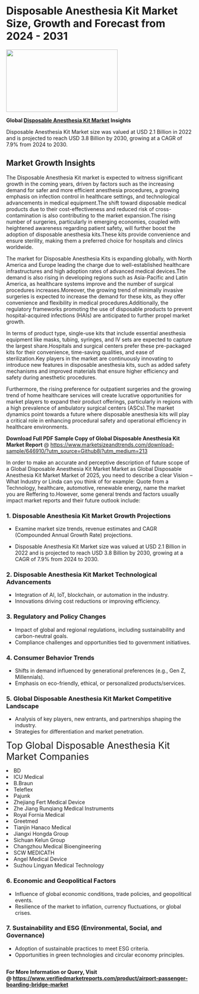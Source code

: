 <H1>Disposable Anesthesia Kit Market Size, Growth and Forecast from 2024 - 2031</H1><img class="aligncenter size-medium wp-image-584254" src="https://thirdeyenews.in/wp-content/uploads/2024/09/Global-Market-Research-300x168.jpeg" alt="" width="300" height="168" /><p><strong>Global&nbsp;<a href="https://www.marketsizeandtrends.com/download-sample/646910/?utm_source=Github8j?utm_medium=213">Disposable Anesthesia Kit Market</a> Insights</strong></p><p>Disposable Anesthesia Kit Market size was valued at USD 2.1 Billion in 2022 and is projected to reach USD 3.8 Billion by 2030, growing at a CAGR of 7.9% from 2024 to 2030.</p><p><h2>Market Growth Insights</h2> <p>The Disposable Anesthesia Kit market is expected to witness significant growth in the coming years, driven by factors such as the increasing demand for safer and more efficient anesthesia procedures, a growing emphasis on infection control in healthcare settings, and technological advancements in medical equipment.The shift toward disposable medical products due to their cost-effectiveness and reduced risk of cross-contamination is also contributing to the market expansion.The rising number of surgeries, particularly in emerging economies, coupled with heightened awareness regarding patient safety, will further boost the adoption of disposable anesthesia kits.These kits provide convenience and ensure sterility, making them a preferred choice for hospitals and clinics worldwide.</p> <p>The market for Disposable Anesthesia Kits is expanding globally, with North America and Europe leading the charge due to well-established healthcare infrastructures and high adoption rates of advanced medical devices.The demand is also rising in developing regions such as Asia-Pacific and Latin America, as healthcare systems improve and the number of surgical procedures increases.Moreover, the growing trend of minimally invasive surgeries is expected to increase the demand for these kits, as they offer convenience and flexibility in medical procedures.Additionally, the regulatory frameworks promoting the use of disposable products to prevent hospital-acquired infections (HAIs) are anticipated to further propel market growth.</p> <p>In terms of product type, single-use kits that include essential anesthesia equipment like masks, tubing, syringes, and IV sets are expected to capture the largest share.Hospitals and surgical centers prefer these pre-packaged kits for their convenience, time-saving qualities, and ease of sterilization.Key players in the market are continuously innovating to introduce new features in disposable anesthesia kits, such as added safety mechanisms and improved materials that ensure higher efficiency and safety during anesthetic procedures.</p> <p>Furthermore, the rising preference for outpatient surgeries and the growing trend of home healthcare services will create lucrative opportunities for market players to expand their product offerings, particularly in regions with a high prevalence of ambulatory surgical centers (ASCs).The market dynamics point towards a future where disposable anesthesia kits will play a critical role in enhancing procedural safety and operational efficiency in healthcare environments.</p> <p><span class=""><strong>Download Full PDF Sample Copy of Global Disposable Anesthesia Kit Market Report</strong> @ <a href="https://www.marketsizeandtrends.com/download-sample/646910/?utm_source=Github8j?utm_medium=213" target="_blank">https://www.marketsizeandtrends.com/download-sample/646910/?utm_source=Github8j?utm_medium=213</a></span></p><p>In order to make an accurate and perceptive description of future scope of a Global&nbsp;Disposable Anesthesia Kit Market Market as Global&nbsp;Disposable Anesthesia Kit Market Market of 2025, you need to describe a clear Vision &ndash; What Industry or Linda can you think of for example: Quote from a Technology, healthcare, automotive, renewable energy, name the market you are Reffering to.However, some general trends and factors usually impact market reports and their future outlook include:</p><h3>1.&nbsp;<strong>Disposable Anesthesia Kit Market Growth Projections</strong></h3><ul><li>Examine market size trends, revenue estimates and CAGR (Compounded Annual Growth Rate) projections.</li><li><p>Disposable Anesthesia Kit Market size was valued at USD 2.1 Billion in 2022 and is projected to reach USD 3.8 Billion by 2030, growing at a CAGR of 7.9% from 2024 to 2030.</p></li></ul><h3>2.&nbsp;<strong>Disposable Anesthesia Kit Market Technological Advancements</strong></h3><ul><li>Integration of AI, IoT, blockchain, or automation in the industry.</li><li>Innovations driving cost reductions or improving efficiency.</li></ul><h3>3.&nbsp;<strong>Regulatory and Policy Changes</strong></h3><ul><li>Impact of global and regional regulations, including sustainability and carbon-neutral goals.</li><li>Compliance challenges and opportunities tied to government initiatives.</li></ul><h3>4.&nbsp;<strong>Consumer Behavior Trends</strong></h3><ul><li>Shifts in demand influenced by generational preferences (e.g., Gen Z, Millennials).</li><li>Emphasis on eco-friendly, ethical, or personalized products/services.</li></ul><h3>5.&nbsp;<strong>Global Disposable Anesthesia Kit Market Competitive Landscape</strong></h3><ul><li>Analysis of key players, new entrants, and partnerships shaping the industry.</li><li>Strategies for differentiation and market penetration.</li></ul><p data-pm-slice="1 1 []"><span style="color: inherit; font-family: inherit; font-size: 25px;">Top Global Disposable Anesthesia Kit Market Companies</span></p><div class="" data-test-id=""><p><li>BD</li><li> ICU Medical</li><li> B.Braun</li><li> Teleflex</li><li> Pajunk</li><li> Zhejiang Fert Medical Device</li><li> Zhe Jiang Runqiang Medical Instruments</li><li> Royal Fornia Medical</li><li> Greetmed</li><li> Tianjin Hanaco Medical</li><li> Jiangxi Hongda Group</li><li> Sichuan Kelun Group</li><li> Changzhou Medical Bioengineering</li><li> SCW MEDICATH</li><li> Angel Medical Device</li><li> Suzhou Lingyan Medical Technology</li></p></div><h3>6.&nbsp;<strong>Economic and Geopolitical Factors</strong></h3><ul><li>Influence of global economic conditions, trade policies, and geopolitical events.</li><li>Resilience of the market to inflation, currency fluctuations, or global crises.</li></ul><h3>7.&nbsp;<strong>Sustainability and ESG (Environmental, Social, and Governance)</strong></h3><ul><li>Adoption of sustainable practices to meet ESG criteria.</li><li>Opportunities in green technologies and circular economy principles.</li></ul><h2><strong style="font-size: 14px;">For More Information or Query, Visit @&nbsp;</strong><a style="background-color: #ffffff; font-size: 14px;" href="https://www.marketsizeandtrends.com/report/disposable-anesthesia-kit-market/" target="_blank">https://www.verifiedmarketreports.com/product/airport-passenger-boarding-bridge-market</a></h2>